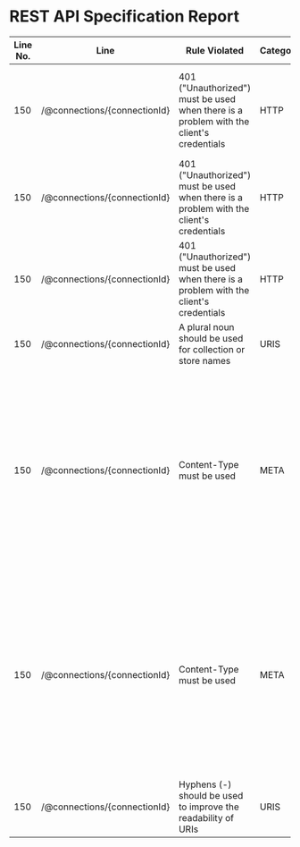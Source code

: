 REST API Specification Report
=============================
| Line No. | Line                         | Rule Violated                                                                           | Category | Severity | Rule Type       | Software Quality Attributes               | Improvement Suggestion                                                                                                                                                                   |
| -------- | ---------------------------- | --------------------------------------------------------------------------------------- | -------- | -------- | --------------- | ----------------------------------------- | ---------------------------------------------------------------------------------------------------------------------------------------------------------------------------------------- |
| 150      | /@connections/{connectionId} | 401 ("Unauthorized") must be used when there is a problem with the client's credentials | HTTP     | CRITICAL | STATIC, DYNAMIC | COMPATIBILITY, MAINTAINABILITY, USABILITY | Provide the 401 response in the definition of the path in the operation (here: DELETE)                                                                                                   |
| 150      | /@connections/{connectionId} | 401 ("Unauthorized") must be used when there is a problem with the client's credentials | HTTP     | CRITICAL | STATIC, DYNAMIC | COMPATIBILITY, MAINTAINABILITY, USABILITY | Provide the 401 response in the definition of the path in the operation (here: POST)                                                                                                     |
| 150      | /@connections/{connectionId} | 401 ("Unauthorized") must be used when there is a problem with the client's credentials | HTTP     | CRITICAL | STATIC, DYNAMIC | COMPATIBILITY, MAINTAINABILITY, USABILITY | Provide the 401 response in the definition of the path in the operation (here: GET)                                                                                                      |
| 150      | /@connections/{connectionId} | A plural noun should be used for collection or store names                              | URIS     | ERROR    | STATIC          | USABILITY, MAINTAINABILITY                | Use singular nouns for document names                                                                                                                                                    |
| 150      | /@connections/{connectionId} | Content-Type must be used                                                               | META     | CRITICAL | STATIC          | USABILITY, COMPATIBILITY                  | Specify content type in 204 response in DELETE operation, because clients and servers rely on the value of this header to know how to process the sequence of bytes in the message body. |
| 150      | /@connections/{connectionId} | Content-Type must be used                                                               | META     | CRITICAL | STATIC          | USABILITY, COMPATIBILITY                  | Specify content type in 200 response in POST operation, because clients and servers rely on the value of this header to know how to process the sequence of bytes in the message body.   |
| 150      | /@connections/{connectionId} | Hyphens (-) should be used to improve the readability of URIs                           | URIS     | ERROR    | STATIC          | COMPATIBILITY, MAINTAINABILITY            | Use hyphens to improve the readability of the segments                                                                                                                                   |